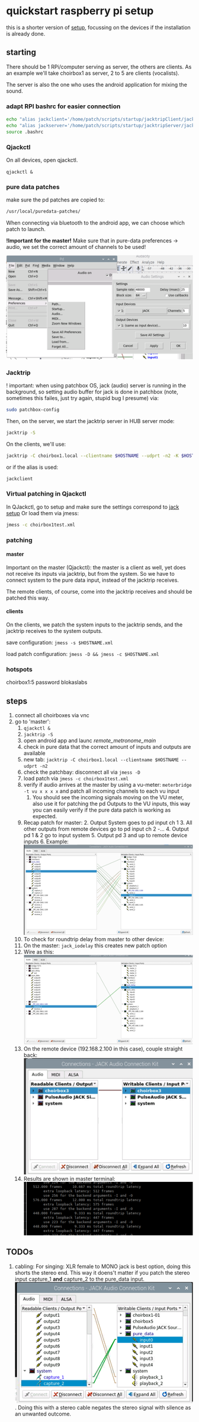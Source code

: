 
# quickstart raspberry pi setup

this is a shorter version of [setup](setup.md), focussing on the devices if the installation is already done.

## starting

There should be 1 RPi/computer serving as server, the others are clients.
As an example we'll take choirbox1 as server, 2 to 5 are clients (vocalists).

The server is also the one who uses the android application for mixing the sound.

### adapt RPI bashrc for easier connection

```bash
echo "alias jackclient='/home/patch/scripts/startup/jacktripClient/jacktripClient.sh" >> .bash_aliases
echo "alias jackserver='/home/patch/scripts/startup/jacktripServer/jacktripServer.sh" >> .bash_aliases
source .bashrc
```

### Qjackctl

On all devices, open qjackctl.

`qjackctl &`

### pure data patches

make sure the pd patches are copied to:

```bash
/usr/local/puredata-patches/
```

When connecting via bluetooth to the android app, we can choose which patch to launch.

**!Important for the master!**  Make sure that in pure-data preferences -> audio, we set the correct amount of channels to be used!

![pd channel settings](./screenshots/pure_data_channel_settings.png)

### Jacktrip

! important: when using patchbox OS, jack (audio) server is running in the background, so setting audio buffer for jack is done in patchbox (note, sometimes this failes, just try again, stupid bug I presume) via:

```bash
sudo patchbox-config
```

Then, on the server, we start the jacktrip server in HUB server mode:

```bash
jacktrip -S
```

On the clients, we'll use:

```bash
jacktrip -C choirbox1.local --clientname $HOSTNAME --udprt -n2 -K $HOSTNAME
```

or if the alias is used:

```bash
jackclient
```

### Virtual patching in Qjackctl

In QJackctl, go to setup and make sure the settings correspond to [jack setup](#jack_setup)
Or load them via jmess:

```bash
jmess -c choirbox1test.xml
```

### patching

#### master

Important on the master (Qjackctl): the master is a client as well, yet does not receive its inputs via jacktrip, but from the system. So we have to connect system to the pure data input, instead of the jacktrip receives.

The remote clients, of course, come into the jacktrip receives and should be patched this way.

#### clients

On the clients, we patch the system inputs to the jacktrip sends, and the jacktrip receives to the system outputs.

save configuration: `jmess -s $HOSTNAME.xml`

load patch configuration: `jmess -D && jmess -c $HOSTNAME.xml`
### hotspots

choirbox1:5 password blokaslabs

## steps

1. connect all choirboxes via vnc
2. go to 'master':
   1. `qjackctl &`
   2. `jacktrip -S`
   3. open android app and launc *remote_metronome_main*
   4. check in pure data that the correct amount of inputs and outputs are available
   5. new tab: `jacktrip -C choirbox1.local --clientname $HOSTNAME --udprt -n2`
   6. check the patchbay: disconnect all via `jmess -D`
   7. load patch via `jmess -c choirbox1test.xml`
   8. verify if audio arrives at the master by using a vu-meter: `meterbridge -t vu x x x x` and patch all incoming channels to each vu input
      1. You should see the incoming signals moving on the VU meter, also use it for patching the pd Outputs to the VU inputs, this way you can easily verify if the pure data patch is working as expected.
   9. Recap patch for master:
      2.  Output System goes to pd input ch 1
      3.  All other outputs from remote devices go to pd input ch 2 -...
      4.  Output pd 1 & 2 go to input system
      5.  Output pd 3 and up to remote device inputs
      6.  Example: ![patch example](./images/master_patch_example.png)
   10. To check for roundtrip delay from master to other device:
      1.  On the master: `jack_iodelay` this creates new patch option
      2.  Wire as this: ![master delay patch](./images/jack_iodelay_master.png)
      3.  On the remote device (192.168.2.100 in this case), couple straight back: ![remote delay patch](./images/jack_iodelay_remote.png)
      4.  Results are shown in master terminal: ![delay result](./images/jack_iodelay_result.png)

## TODOs

1. cabling: For singing: XLR female to MONO jack is best option, doing this shorts the stereo end. This way it doens't matter if you patch the stereo input capture_1 **and** capture_2 to the pure_data input. ![stereo patching with MONO cable](./images/stereo_patching.png). Doing this with a stereo cable negates the stereo signal with silence as an unwanted outcome.